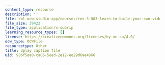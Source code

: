 ```yaml
---
content_type: resource
description: ''
file: /ol-ocw-studio-app/courses/res-3-003-learn-to-build-your-own-videogame-with-the-unity-game-engine-and-microsoft-kinect-january-iap-2017/986f5ea0ca865eed2e12ee29d6ae4966_zNesxH6wiAg.srt
file_size: 39422
file_type: application/x-subrip
learning_resource_types: []
license: https://creativecommons.org/licenses/by-nc-sa/4.0/
ocw_type: OCWFile
resourcetype: Other
title: 3play caption file
uid: 986f5ea0-ca86-5eed-2e12-ee29d6ae4966
---
```

